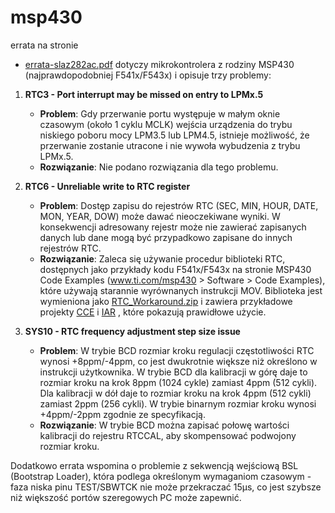 # msp430

errata na stronie  
+ [errata-slaz282ac.pdf](https://github.com/dialogedge/msp430/blob/main/errata-slaz282ac.pdf)
dotyczy mikrokontrolera z rodziny MSP430 (najprawdopodobniej F541x/F543x) i opisuje trzy problemy:


1. **RTC3 - Port interrupt may be missed on entry to LPMx.5**
   - **Problem**: Gdy przerwanie portu występuje w małym oknie czasowym (około 1 cyklu MCLK) wejścia urządzenia do trybu niskiego poboru mocy LPM3.5 lub LPM4.5, istnieje możliwość, że przerwanie zostanie utracone i nie wywoła wybudzenia z trybu LPMx.5.
   - **Rozwiązanie**: Nie podano rozwiązania dla tego problemu.

2. **RTC6 - Unreliable write to RTC register**
   - **Problem**: Dostęp zapisu do rejestrów RTC (SEC, MIN, HOUR, DATE, MON, YEAR, DOW) może dawać nieoczekiwane wyniki. W konsekwencji adresowany rejestr może nie zawierać zapisanych danych lub dane mogą być przypadkowo zapisane do innych rejestrów RTC.
   - **Rozwiązanie**: Zaleca się używanie procedur biblioteki RTC, dostępnych jako przykłady kodu F541x/F543x na stronie MSP430 Code Examples (www.ti.com/msp430 > Software > Code Examples), które używają starannie wyrównanych instrukcji MOV. Biblioteka jest wymieniona jako [RTC_Workaround.zip](http://www.ti.com/lit/zip/slac166) i zawiera przykładowe projekty [CCE](RTC_Workaround_CCS) i [IAR](RTC_Workaround_IAR) , które pokazują prawidłowe użycie.

3. **SYS10 - RTC frequency adjustment step size issue**
   - **Problem**: W trybie BCD rozmiar kroku regulacji częstotliwości RTC wynosi +8ppm/-4ppm, co jest dwukrotnie większe niż określono w instrukcji użytkownika. W trybie BCD dla kalibracji w górę daje to rozmiar kroku na krok 8ppm (1024 cykle) zamiast 4ppm (512 cykli). Dla kalibracji w dół daje to rozmiar kroku na krok 4ppm (512 cykli) zamiast 2ppm (256 cykli). W trybie binarnym rozmiar kroku wynosi +4ppm/-2ppm zgodnie ze specyfikacją.
   - **Rozwiązanie**: W trybie BCD można zapisać połowę wartości kalibracji do rejestru RTCCAL, aby skompensować podwojony rozmiar kroku.

Dodatkowo errata wspomina o problemie z sekwencją wejściową BSL (Bootstrap Loader), która podlega określonym wymaganiom czasowym - faza niska pinu TEST/SBWTCK nie może przekraczać 15μs, co jest szybsze niż większość portów szeregowych PC może zapewnić.
